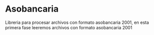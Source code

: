 # Asobancaria
Libreria para procesar archivos con formato asobancaria 2001, en esta primera fase leeremos archivos con formato asobancaria 2001
